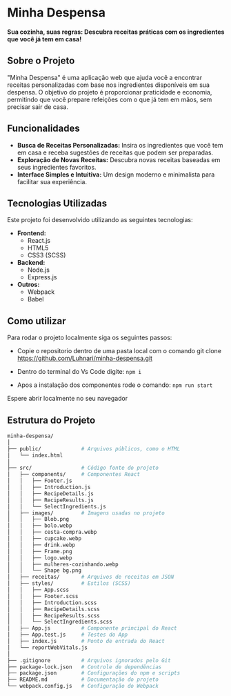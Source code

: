 # Minha Despensa

**Sua cozinha, suas regras: Descubra receitas práticas com os ingredientes que você já tem em casa!**

## Sobre o Projeto

"Minha Despensa" é uma aplicação web que ajuda você a encontrar receitas personalizadas com base nos ingredientes disponíveis em sua despensa. O objetivo do projeto é proporcionar praticidade e economia, permitindo que você prepare refeições com o que já tem em mãos, sem precisar sair de casa.

## Funcionalidades

- **Busca de Receitas Personalizadas:** Insira os ingredientes que você tem em casa e receba sugestões de receitas que podem ser preparadas.
- **Exploração de Novas Receitas:** Descubra novas receitas baseadas em seus ingredientes favoritos.
- **Interface Simples e Intuitiva:** Um design moderno e minimalista para facilitar sua experiência.

## Tecnologias Utilizadas

Este projeto foi desenvolvido utilizando as seguintes tecnologias:

- **Frontend:**
  - React.js
  - HTML5
  - CSS3 (SCSS)
- **Backend:**
  - Node.js
  - Express.js
- **Outros:**
  - Webpack
  - Babel

## Como utilizar

Para rodar o projeto localmente siga os seguintes passos:

- Copie o repositorio dentro de uma pasta local com o comando 
git clone https://github.com/Luhnari/minha-despensa.git

- Dentro do terminal do Vs Code digite:
`npm i`

- Apos a instalação dos componentes rode o comando:
`npm run start`

Espere abrir localmente no seu navegador


## Estrutura do Projeto

```bash
minha-despensa/
│
├── public/             # Arquivos públicos, como o HTML
│   └── index.html
│
├── src/                # Código fonte do projeto
│   ├── components/     # Componentes React
│   │   ├── Footer.js
│   │   ├── Introduction.js
│   │   ├── RecipeDetails.js
│   │   ├── RecipeResults.js
│   │   └── SelectIngredients.js
│   ├── images/         # Imagens usadas no projeto
│   │   ├── Blob.png
│   │   ├── bolo.webp
│   │   ├── cesta-compra.webp
│   │   ├── cupcake.webp
│   │   ├── drink.webp
│   │   ├── Frame.png
│   │   ├── logo.webp
│   │   ├── mulheres-cozinhando.webp
│   │   └── Shape bg.png
│   ├── receitas/       # Arquivos de receitas em JSON
│   ├── styles/         # Estilos (SCSS)
│   │   ├── App.scss
│   │   ├── Footer.scss
│   │   ├── Introduction.scss
│   │   ├── RecipeDetails.scss
│   │   ├── RecipeResults.scss
│   │   └── SelectIngredients.scss
│   ├── App.js          # Componente principal do React
│   ├── App.test.js     # Testes do App
│   ├── index.js        # Ponto de entrada do React
│   └── reportWebVitals.js
│
├── .gitignore          # Arquivos ignorados pelo Git
├── package-lock.json   # Controle de dependências
├── package.json        # Configurações do npm e scripts
├── README.md           # Documentação do projeto
└── webpack.config.js   # Configuração do Webpack

